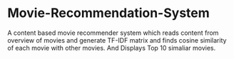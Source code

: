 # Movie-Recommendation-System
A content based movie recommender system which reads content from overview of movies and generate TF-IDF matrix and finds cosine similarity of each movie with other movies.
And Displays Top 10 simaliar movies.
